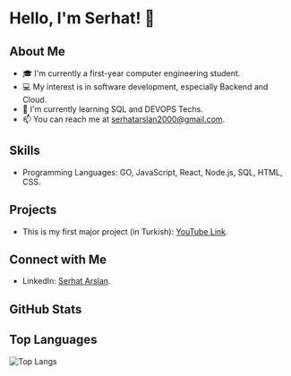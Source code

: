 # Hello, I'm Serhat! 👋

## About Me
- 🎓 I'm currently a first-year computer engineering student.
- 💻 My interest is in software development, especially Backend and Cloud.
- 🌱 I'm currently learning SQL and DEVOPS Techs.
- 📫 You can reach me at serhatarslan2000@gmail.com.

## Skills
- Programming Languages: GO, JavaScript, React, Node.js, SQL, HTML, CSS.

## Projects
- This is my first major project (in Turkish): [YouTube Link](https://www.youtube.com/watch?v=TG_Tx0f72Ls&t=140s).

## Connect with Me
- LinkedIn: [Serhat Arslan](https://www.linkedin.com/in/serhat-arslann/).

## GitHub Stats

## Top Languages
![Top Langs](https://github-readme-stats.vercel.app/api/top-langs/?username=serhatx1&hide_progress=true)
